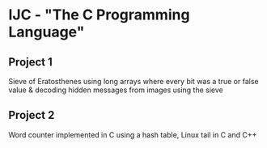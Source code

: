 # IJC - "The C Programming Language"

## Project 1
Sieve of Eratosthenes using long arrays where every bit was a true or false value & decoding hidden messages from images using the sieve

## Project 2
Word counter implemented in C using a hash table, Linux tail in C and C++

